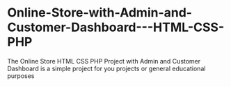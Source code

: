 # Online-Store-with-Admin-and-Customer-Dashboard---HTML-CSS-PHP
The Online Store HTML CSS PHP Project with Admin and Customer Dashboard is a simple project for you projects or general educational purposes
